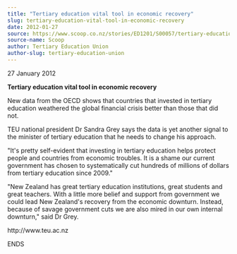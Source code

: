 ```yaml
---
title: "Tertiary education vital tool in economic recovery"
slug: tertiary-education-vital-tool-in-economic-recovery
date: 2012-01-27
source: https://www.scoop.co.nz/stories/ED1201/S00057/tertiary-education-vital-tool-in-economic-recovery.htm
source-name: Scoop
author: Tertiary Education Union
author-slug: tertiary-education-union
---
```


<p>27 January 2012</p>

<p><b>Tertiary education vital tool in
economic recovery</b></p>

<p>New data from the OECD shows that
countries that invested in tertiary education weathered the
global financial crisis better than those that did
not.</p>

<p>TEU national president Dr Sandra Grey says the data
is yet another signal to the minister of tertiary education
that he needs to change his approach.</p>

<p>"It's pretty
self-evident that investing in tertiary education helps
protect people and countries from economic troubles. It is a
shame our current government has chosen to systematically
cut hundreds of millions of dollars from tertiary education
since 2009."</p>

<p>"New Zealand has great tertiary education
institutions, great students and great teachers. With a
little more belief and support from government we could lead
New Zealand's recovery from the economic downturn. Instead,
because of savage government cuts we are also mired in our
own internal downturn," said Dr Grey.</p>

<p>http://www.teu.ac.nz</p>

<p>ENDS<p>

<p></p>